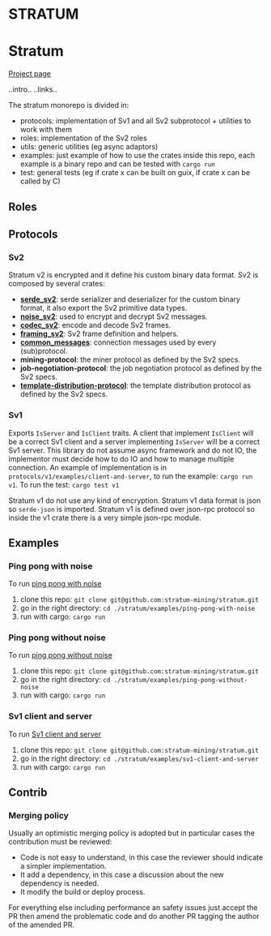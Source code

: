 # STRATUM

# Stratum

[Project page](https://stratum-mining.github.io/)

..intro..
..links..

The stratum monorepo is divided in:

* protocols: implementation of Sv1 and all Sv2 subprotocol + utilities to work with them
* roles: implementation of the Sv2 roles
* utils: generic utilities (eg async adaptors)
* examples: just example of how to use the crates inside this repo, each example is a binary repo
    and can be tested with `cargo run`
* test: general tests (eg if crate x can be built on guix, if crate x can be called by C)

## Roles

## Protocols

### Sv2

Stratum v2 is encrypted and it define his custom binary data format. Sv2 is composed by several
crates:

* [**serde_sv2**](/protocols/v2/serde-sv2/src/lib.rs): serde serializer and deserializer for the custom binary format, it also export the
    Sv2 primitive data types.
* [**noise_sv2**](/protocols/v2/noise-sv2/src/lib.rs): used to encrypt and decrypt Sv2 messages.
* [**codec_sv2**](/protocols/v2/codec-sv2/src/lib.rs]): encode and decode Sv2 frames.
* [**framing_sv2**](/protocols/v2/framing-sv2/src/lib.rs): Sv2 frame definition and helpers.
* [**common_messages**](/protocols/v2/subprotocols/common-messages/src/lib.rs): connection messages used by every (sub)protocol.
* **mining-protocol**: the miner protocol as defined by the Sv2 specs.
* **job-negotiation-protocol**: the job negotiation protocol as defined by the Sv2 specs.
* [**template-distribution-protocol**](/protocols/v2/subprotocols/template-distribution/src/lib.rs): the template distribution protocol as defined by the Sv2 specs.

### Sv1

Exports `IsServer` and `IsClient` traits. A client that implement `IsClient` will be a correct Sv1
client and a server implementing `IsServer` will be a correct Sv1 server. This library do not
assume async framework and do not IO, the implementor must decide how to do IO and how to manage
multiple connection. An example of implementation is in `protocols/v1/examples/client-and-server`,
to run the example: `cargo run v1`. To run the test: `cargo test v1`

Stratum v1 do not use any kind of encryption. Stratum v1 data format is json so `serde-json` is
imported. Stratum v1 is defined over json-rpc protocol so inside the v1 crate there is a very simple
json-rpc module.

## Examples

### Ping pong with noise
To run [ping pong with noise](/examples/ping-pong-with-noise/README.md)

1. clone this repo: `git clone git@github.com:stratum-mining/stratum.git`
2. go in the right directory: `cd ./stratum/examples/ping-pong-with-noise`
3. run with cargo: `cargo run`

### Ping pong without noise
To run [ping pong without noise](/examples/ping-pong-without-noise/README.md)

1. clone this repo: `git clone git@github.com:stratum-mining/stratum.git`
2. go in the right directory: `cd ./stratum/examples/ping-pong-without-noise`
3. run with cargo: `cargo run`

### Sv1 client and server
To run [Sv1 client and server](/examples/sv1-client-and-server/src/bin.rs)

1. clone this repo: `git clone git@github.com:stratum-mining/stratum.git`
2. go in the right directory: `cd ./stratum/examples/sv1-client-and-server`
3. run with cargo: `cargo run`

## Contrib

### Merging policy

Usually an optimistic merging policy is adopted but in particular cases the contribution must be
reviewed:
* Code is not easy to understand, in this case the reviewer should indicate a simpler implementation.
* It add a dependency, in this case a discussion about the new dependency is needed.
* It modify the build or deploy process.

For everything else including performance an safety issues just accept the PR then amend the
problematic code and do another PR tagging the author of the amended PR.
